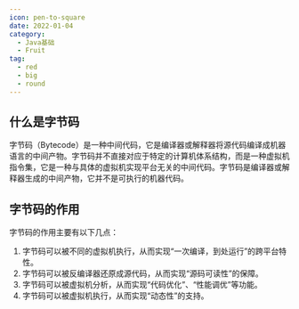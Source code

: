 ```yaml
---
icon: pen-to-square
date: 2022-01-04
category:
  - Java基础
  - Fruit
tag:
  - red
  - big
  - round
---
```

## 什么是字节码

字节码（Bytecode）是一种中间代码，它是编译器或解释器将源代码编译成机器语言的中间产物。字节码并不直接对应于特定的计算机体系结构，而是一种虚拟机指令集，它是一种与具体的虚拟机实现平台无关的中间代码。字节码是编译器或解释器生成的中间产物，它并不是可执行的机器代码。

## 字节码的作用

字节码的作用主要有以下几点：

1. 字节码可以被不同的虚拟机执行，从而实现“一次编译，到处运行”的跨平台特性。
2. 字节码可以被反编译器还原成源代码，从而实现“源码可读性”的保障。
3. 字节码可以被虚拟机分析，从而实现“代码优化”、“性能调优”等功能。
4. 字节码可以被虚拟机执行，从而实现“动态性”的支持。

